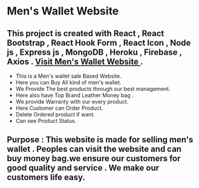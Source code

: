 # Men's Wallet Website

## This project is created with React , React Bootstrap , React Hook Form , React Icon , Node js , Express js , MongoDB , Heroku , Firebase , Axios . [ Visit Men's Wallet Website ](https://adventure-life-4080a.web.app/).

- This is a Men's wallet sale Based Website.
- Here you can Buy All kind of men's wallet.
- We Provide The best products through our best management.
- Here also have Top Brand Leather Money bag .
- We provide Warranty with our every product.
- Here Customer can Order Product.
- Delete Ordered product if want.
- Can see Product Status.

## Purpose : This website is made for selling men's wallet . Peoples can visit the website and can buy money bag.we ensure our customers for good quality and service . We make our customers life easy.
